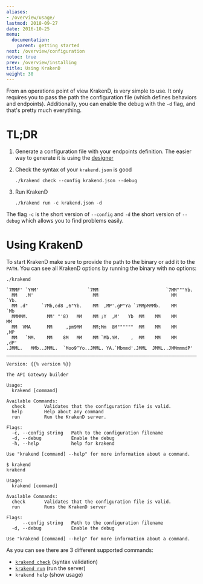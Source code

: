 ```yaml
---
aliases:
- /overview/usage/
lastmod: 2018-09-27
date: 2016-10-25
menu:
  documentation:
    parent: getting started
next: /overview/configuration
notoc: true
prev: /overview/installing
title: Using KrakenD
weight: 30
---
```


From an operations point of view KrakenD, is very simple to use. It only requires you to pass
the path the configuration file (which defines behaviors and endpoints). Additionally, you can
enable the debug with the `-d` flag, and that's pretty much everything.

# TL;DR
1. Generate a configuration file with your endpoints definition. The easier way to generate it is using the [designer](http://designer.krakend.io/)
2. Check the syntax of your `krakend.json` is good

	`./krakend check --config krakend.json --debug`

3. Run KrakenD

	`./krakend run -c krakend.json -d`

The flag `-c` is the short version of `--config` and `-d` the short version of `--debug` which allows
you to find problems easily.


# Using KrakenD

To start KrakenD make sure to provide the path to the binary or add it to the `PATH`. You can see all
KrakenD options by running the binary with no options:

    ./krakend

	`7MMF' `YMM'                  `7MM                         `7MM"""Yb.
	  MM   .M'                      MM                           MM    `Yb.
	  MM .d"     `7Mb,od8 ,6"Yb.    MM  ,MP'.gP"Ya `7MMpMMMb.    MM     `Mb
	  MMMMM.       MM' "'8)   MM    MM ;Y  ,M'   Yb  MM    MM    MM      MM
	  MM  VMA      MM     ,pm9MM    MM;Mm  8M""""""  MM    MM    MM     ,MP
	  MM   `MM.    MM    8M   MM    MM `Mb.YM.    ,  MM    MM    MM    ,dP'
	.JMML.   MMb..JMML.  `Moo9^Yo..JMML. YA.`Mbmmd'.JMML  JMML..JMMmmmdP'
	_______________________________________________________________________

	Version: {{% version %}}

	The API Gateway builder

	Usage:
	  krakend [command]

	Available Commands:
	  check       Validates that the configuration file is valid.
	  help        Help about any command
	  run         Run the KrakenD server.

	Flags:
	  -c, --config string   Path to the configuration filename
	  -d, --debug           Enable the debug
	  -h, --help            help for krakend

	Use "krakend [command] --help" for more information about a command.

    $ krakend
	krakend

	Usage:
	  krakend [command]

	Available Commands:
	  check       Validates that the configuration file is valid.
	  run         Runs the KrakenD server

	Flags:
	      --config string   Path to the configuration filename
	  -d, --debug           Enable the debug

	Use "krakend [command] --help" for more information about a command.


As you can see there are 3 different supported commands:

- [`krakend check`](/docs/commands/check) (syntax validation)
- [`krakend run`](/docs/commands/run) (run the server)
- `krakend help` (show usage)
